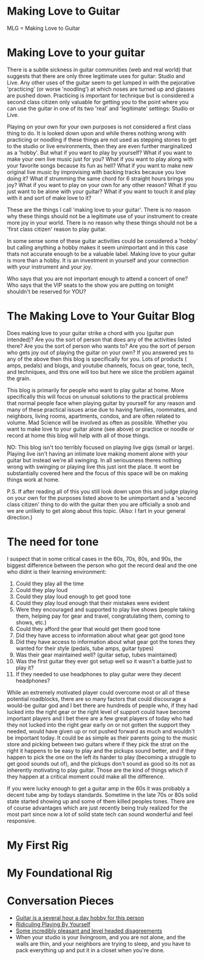 # Making Love to Guitar #
MLG = Making Love to Guitar


# Making Love to your guitar #
There is a subtle sickness in guitar communities (web and real world) that suggests that there are only three legitimate uses for guitar: Studio and Live.  Any other uses of the guitar seem to get lumped in with the pejorative 'practicing' (or worse 'noodling') at which noses are turned up and glasses are pushed down.  Practicing is important for technique but is considered a second class citizen only valuable for getting you to the point where you can use the guitar in one of its two 'real' and 'legitimate' settings: Studio or Live.

Playing on your own for your own purposes is not considered a first class thing to do. It is looked down upon and while theres nothing wrong with practicing or noodling if these things are not used as stepping stones to get to the studio or live environments, then they are even further marginalized as a 'hobby'.  But what if you want to play by yourself? What if you want to make your own live music just for you?  What if you want to play along with your favorite songs because its fun as hell?  What if you want to make new original live music by improvising with backing tracks because you love doing it?  What if strumming the same chord for 6 straight hours brings you joy?  What if you want to play on your own for any other reason?  What if you just want to be alone with your guitar?  What if you want to touch it and play with it and sort of make love to it?  

These are the things I call 'making love to your guitar'.  There is no reason why these things should not be a legitimate use of your instrument to create more joy in your world.  There is no reason why these things should not be a 'first class citizen' reason to play guitar.  

 In some sense some of these guitar activities could be considered a 'hobby' but calling anything a hobby makes it seem unimportant and in this case thats not accurate enough to be a valuable label.  Making love to your guitar is more than a hobby.  It is an investment in yourself and your connection with your instrument and your joy.

Who says that you are not important enough to attend a concert of one?  Who says that the VIP seats to the show you are putting on tonight shouldn't be reserved for YOU?
 
# The Making Love to Your Guitar Blog # 

Does making love to your guitar strike a chord with you (guitar pun intended)?  Are you the sort of person that does any of the activities listed there?  Are you the sort of person who wants to?  Are you the sort of person who gets joy out of playing the guitar on your own?  If you answered yes to any of the above then this blog is specifically for you. Lots of products ( amps, pedals) and blogs, and youtube channels, focus on gear, tone, tech, and techniques, and this one will too but here we slice the problem against the grain.
 
This blog is primarily for people who want to play guitar at home.  More specifically this will focus on unusual solutions to the practical problems that normal people face when playing guitar by yourself for any reason and many of these practical issues arise due to having families, roommates, and neighbors, living rooms, apartments, condos, and are often related to volume.  Mad Science will be involved as often as possible.  Whether you want to make love to your guitar alone (see above) or practice or noodle or record at home this blog will help with all of those things.

NO: This blog isn't too terribly focused on playing live gigs (small or large).  Playing live isn't having an intimate love making moment alone with your guitar but instead we're all swinging.  In all seriousness theres nothing wrong with swinging or playing live this just isnt the place.  It wont be substantially covered here and the focus of this space will be on making things work at home.

P.S. If after reading all of this you still look down upon this and judge playing on your own for the purposes listed above to be unimportant and a 'second class citizen' thing to do with the guitar then you are officially a snob and we are unlikely to get along about this topic.  (Also: I fart in your general direction.)

# The need for tone #
I suspect that in some critical cases in the 60s, 70s, 80s, and 90s, the biggest difference between the person who got the record deal and the one who didnt is their learning environment:
1. Could they play all the time
2. Could they play loud
3. Could they play loud enough to get good tone
4. Could they play loud enough that their mistakes were evident
5. Were they encouraged and supported to play live shows (people taking them, helping pay for gear and travel, congratulating them, coming to shows, etc.)
6. Could they afford the gear that would get them good tone
7. Did they have access to information about what gear got good tone
8. Did they have access to information about what gear got the tones they wanted for their style (pedals, tube amps, guitar types)
9. Was their gear maintained well? (guitar setup, tubes maintained)
10. Was the first guitar they ever got setup well so it wasn't a battle just to play it?
11. If they needed to use headphones to play guitar were they decent headphones?

While an extremely motivated player could overcome most or all of these potential roadblocks, there are so many factors that could discourage a would-be guitar god and I bet there are hundreds of people who, if they had lucked into the right gear or the right level of support could have become important players and I bet there are a few great players of today who had they not lucked into the right gear early on or not gotten the support they needed, would have given up or not pushed forward as much and wouldn't be important today.  It could be as simple as their parents going to the music store and picking between two guitars where if they pick the strat on the right it happens to be easy to play and the pickups sound better, and if they happen to pick the one on the left its harder to play (becoming a struggle to get good sounds out of), and the pickups don't sound as good so its not as inherently motivating to play guitar.  Those are the kind of things which if they happen at a critical moment could make all the difference.  

If you were lucky enough to get a guitar amp in the 60s it was probably a decent tube amp by todays standards.  Sometime in the late 70s or 80s solid state started showing up and some of them killed peoples tones.  There are of course advantages which are just recently being truly realized for the most part since now a lot of solid state tech can sound wonderful and feel responsive.

# My First Rig #

# My Foundational Rig #

# Conversation Pieces #
- [Guitar is a several hour a day hobby for this person](https://www.reddit.com/r/Guitar/comments/99bv2d/question_looking_for_a_good_tube_amp_for_bedroom/e4or4q6/)
- [Ridiculing Playing By Yourself](https://www.ultimate-guitar.com/forum/showthread.php?t=1004248)
- [Some incredibly pleasant and level headed disagreements](https://www.robchapman.tv/forum/threads/best-small-tube-head-for-clean-tone.33759/page-2)
- When your studio is your livingroom, and you are not alone, and the walls are thin, and your neighbors are trying to sleep, and you have to pack everything up and put it in a closet when you're done.
